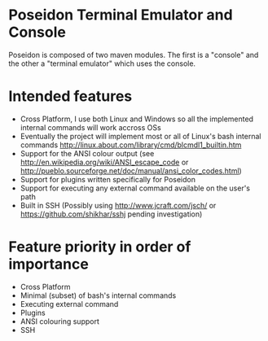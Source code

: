 # Poseidon Terminal Emulator and Console
Poseidon is composed of two maven modules. The first is a "console" and the other
a "terminal emulator" which uses the console.

# Intended features
* Cross Platform, I use both Linux and Windows so all the implemented internal commands will work accross OSs
* Eventually the project will implement most or all of Linux's bash internal commands http://linux.about.com/library/cmd/blcmdl1_builtin.htm
* Support for the ANSI colour output (see http://en.wikipedia.org/wiki/ANSI_escape_code or http://pueblo.sourceforge.net/doc/manual/ansi_color_codes.html)
* Support for plugins written specifically for Poseidon
* Support for executing any external command available on the user's path
* Built in SSH (Possibly using http://www.jcraft.com/jsch/ or https://github.com/shikhar/sshj pending investigation)

# Feature priority in order of importance
* Cross Platform
* Minimal (subset) of bash's internal commands
* Executing external command
* Plugins
* ANSI colouring support
* SSH